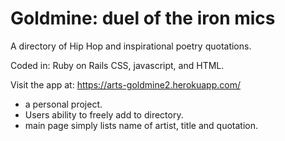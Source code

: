 # **Goldmine**: duel of the iron mics
A directory of Hip Hop and inspirational poetry quotations.

Coded in: Ruby on Rails CSS, javascript, and HTML.

Visit the app at: https://arts-goldmine2.herokuapp.com/

* a personal project.
* Users ability to freely add to directory.
* main page simply lists name of artist, title and quotation.
